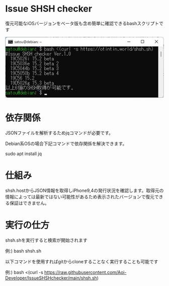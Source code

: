 # Issue SHSH checker

復元可能なiOSバージョンをベータ版も含め簡単に確認できるbashスクリプトです

![test](Docs/test.jpg)

# 依存関係

JSONファイルを解析するためjqコマンドが必要です。

Debian系OSの場合下記コマンドで依存関係を解決できます。

sudo apt install jq

# 仕組み

shsh.hostからJSON情報を取得しiPhone9,4の発行状況を確認します。取得元の情報によっては最新ではない可能性があるため表示されたバージョンで復元できる保証はできません。

# 実行の仕方

shsh.shを実行すると検索が開始されます

例:) bash shsh.sh


以下コマンドを使用すればgitからcloneすることなく実行することも可能です


例:) bash <(curl -s https://raw.githubusercontent.com/Aoi-Developer/IssueSHSHchecker/main/shsh.sh)
